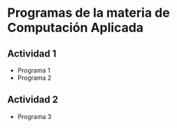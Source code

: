 # Programas de la materia de Computación Aplicada

## Actividad 1
- Programa 1
- Programa 2

## Actividad 2
- Programa 3
